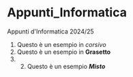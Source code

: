 # Appunti_Informatica
Appunti d'Informatica 2024/25
1) Questo è un esempio in _corsivo_
2) Questo è un esempio in **Grasetto**
3) 2) Questo è un esempio _**Misto**_

